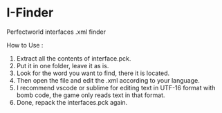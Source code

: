 # I-Finder
Perfectworld interfaces .xml finder

How to Use : 
1. Extract all the contents of interface.pck.
2. Put it in one folder, leave it as is.
3. Look for the word you want to find, there it is located.
4. Then open the file and edit the .xml according to your language.
5. I recommend vscode or sublime for editing text in UTF-16 format with bomb code, the game only reads text in that format.
6. Done, repack the interfaces.pck again.

